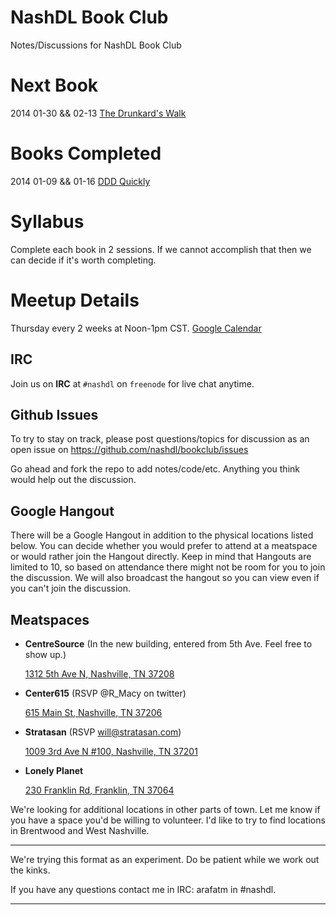 # NashDL Book Club

Notes/Discussions for NashDL Book Club

# Next Book

2014 01-30 && 02-13 
[The Drunkard's Walk](http://www.amazon.com/The-Drunkards-Walk-Randomness-Rules/dp/0307275175)

# Books Completed

2014 01-09 && 01-16 [DDD Quickly](http://www.infoq.com/minibooks/domain-driven-design-quickly)

# Syllabus

Complete each book in 2 sessions. If we cannot accomplish that then we can decide if it's worth completing.

# Meetup Details

Thursday every 2 weeks at Noon-1pm CST. [Google Calendar](https://www.google.com/calendar/embed?src=66dfn1jn56emvnjsj6snp7663k%40group.calendar.google.com&ctz=America/Chicago)

## IRC

Join us on **IRC** at `#nashdl` on `freenode` for live chat anytime.

## Github Issues

To try to stay on track, please post questions/topics for discussion as an open issue on https://github.com/nashdl/bookclub/issues

Go ahead and fork the repo to add notes/code/etc. Anything you think would help out the discussion.

## Google Hangout

There will be a Google Hangout in addition to the physical locations listed below. You can decide whether you would prefer to attend at a meatspace or would rather join the Hangout directly. Keep in mind that Hangouts are limited to 10, so based on attendance there might not be room for you to join the discussion. We will also broadcast the hangout so you can view even if you can't join the discussion.

## Meatspaces

- **CentreSource** (In the new building, entered from 5th Ave. Feel free to show up.)

  [1312 5th Ave N, Nashville, TN 37208](https://www.google.com/maps/preview#!q=1312+5th+Ave+N%2C+Nashville%2C+TN&data=!4m15!2m14!1m13!1s0x886467026363a9f5%3A0x2e040439d0293b71!3m8!1m3!1d3061!2d-86.7885079!3d36.177803!3m2!1i1438!2i730!4f13.1!4m2!3d36.1775779!4d-86.789086)
  
- **Center615** (RSVP @R_Macy on twitter)

  [615 Main St, Nashville, TN 37206](https://www.google.com/maps/preview#!data=!1m4!1m3!1d2847!2d-86.761904!3d36.174508!4m13!3m12!1m0!1m1!1s615+Main+St%2C+Nashville%2C+TN+37206!3m8!1m3!1d3312388!2d-85.978599!3d35.830521!3m2!1i1024!2i768!4f13.1&fid=0)
  
- **Stratasan** (RSVP will@stratasan.com)

  [1009 3rd Ave N #100, Nashville, TN 37201](https://www.google.com/maps/preview#!data=!1m4!1m3!1d45559!2d-86.784616!3d36.174221!4m13!3m12!1m0!1m1!1s1009+3rd+Ave+N+%23100%2C+Nashville%2C+TN+37201!3m8!1m3!1d3312388!2d-85.978599!3d35.830521!3m2!1i1024!2i768!4f13.1&fid=0)

- **Lonely Planet**

  [230 Franklin Rd, Franklin, TN 37064](https://www.google.com/maps/preview#!data=!1m4!1m3!1d2856!2d-86.8607211!3d35.9323679!4m18!3m15!1m0!1m4!3m2!3d35.9334195!4d-86.860884!6e2!3m8!1m3!1d2856!2d-86.8591332!3d35.9321073!3m2!1i1246!2i679!4f13.1!7m1!3b1&fid=0)
  
We're looking for additional locations in other parts of town. Let me know if you have a space you'd be willing to volunteer. I'd like to try to find locations in Brentwood and West Nashville.

---

We're trying this format as an experiment. Do be patient while we work out the kinks.

If you have any questions contact me in IRC: arafatm in #nashdl.

---

